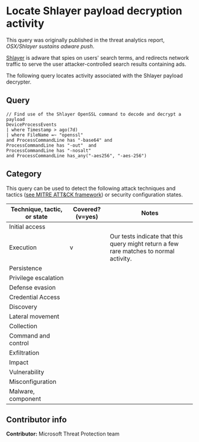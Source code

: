 # Locate Shlayer payload decryption activity

This query was originally published in the threat analytics report, *OSX/Shlayer sustains adware push*.

[Shlayer](https://www.intego.com/mac-security-blog/osxshlayer-new-mac-malware-comes-out-of-its-shell/) is adware that spies on users' search terms, and redirects network traffic to serve the user attacker-controlled search results containing ads.

The following query locates activity associated with the Shlayer payload decrypter.

## Query

```Kusto
// Find use of the Shlayer OpenSSL command to decode and decrypt a payload
DeviceProcessEvents
| where Timestamp > ago(7d)
| where FileName =~ "openssl"
and ProcessCommandLine has "-base64" and
ProcessCommandLine has "-out"  and
ProcessCommandLine has "-nosalt"
and ProcessCommandLine has_any("-aes256", "-aes-256")
```

## Category

This query can be used to detect the following attack techniques and tactics ([see MITRE ATT&CK framework](https://attack.mitre.org/)) or security configuration states.

| Technique, tactic, or state | Covered? (v=yes) | Notes |
|-|-|-|
| Initial access |  |  |
| Execution | v | Our tests indicate that this query might return a few rare matches to normal activity. |
| Persistence |  |  |
| Privilege escalation |  |  |
| Defense evasion |  |  |
| Credential Access |  |  |
| Discovery |  |  |
| Lateral movement |  |  |
| Collection |  |  |
| Command and control |  |  |
| Exfiltration |  |  |
| Impact |  |  |
| Vulnerability |  |  |
| Misconfiguration |  |  |
| Malware, component |  |  |

## Contributor info

**Contributor:** Microsoft Threat Protection team